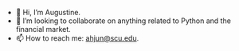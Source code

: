 - 👋 Hi, I’m Augustine.
- 💞️ I’m looking to collaborate on anything related to Python and the financial market.
- 📫 How to reach me: ahjun@scu.edu.

<!---
wjsenquf/wjsenquf is a ✨ special ✨ repository because its `README.md` (this file) appears on your GitHub profile.
You can click the Preview link to take a look at your changes.
--->
